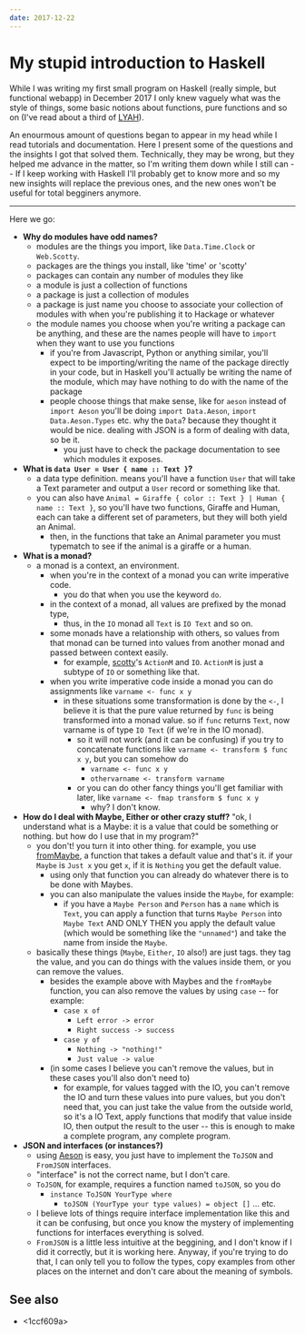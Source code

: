 ```yaml
---
date: 2017-12-22
---
```


# My stupid introduction to Haskell

While I was writing my first small program on Haskell (really simple, but functional webapp) in December 2017 I only knew vaguely what was the style of things, some basic notions about functions, pure functions and so on (I've read about a third of [LYAH](http://learnyouahaskell.com/chapters)).

An enourmous amount of questions began to appear in my head while I read tutorials and documentation. Here I present some of the questions and the insights I got that solved them. Technically, they may be wrong, but they helped me advance in the matter, so I'm writing them down while I still can -- If I keep working with Haskell I'll probably get to know more and so my new insights will replace the previous ones, and the new ones won't be useful for total begginers anymore.

---

Here we go:

- **Why do modules have odd names?**
  - modules are the things you import, like `Data.Time.Clock` or `Web.Scotty`.
  - packages are the things you install, like 'time' or 'scotty'
  - packages can contain any number of modules they like
  - a module is just a collection of functions
  - a package is just a collection of modules
  - a package is just name you choose to associate your collection of modules with when you're publishing it to Hackage or whatever
  - the module names you choose when you're writing a package can be anything, and these are the names people will have to `import` when they want to use you functions
    - if you're from Javascript, Python or anything similar, you'll expect to be importing/writing the name of the package directly in your code, but in Haskell you'll actually be writing the name of the module, which may have nothing to do with the name of the package
    - people choose things that make sense, like for `aeson` instead of `import Aeson` you'll be doing `import Data.Aeson`, `import Data.Aeson.Types` etc. why the `Data`? because they thought it would be nice. dealing with JSON is a form of dealing with data, so be it.
      - you just have to check the package documentation to see which modules it exposes.
- **What is `data User = User { name :: Text }`?**
  - a data type definition. means you'll have a function `User` that will take a Text parameter and output a `User` record or something like that.
  - you can also have `Animal = Giraffe { color :: Text } | Human { name :: Text }`, so you'll have two functions, Giraffe and Human, each can take a different set of parameters, but they will both yield an Animal.
    - then, in the functions that take an Animal parameter you must typematch to see if the animal is a giraffe or a human.
- **What is a monad?**
  - a monad is a context, an environment.
    - when you're in the context of a monad you can write imperative code.
      - you do that when you use the keyword `do`.
    - in the context of a monad, all values are prefixed by the monad type,
      - thus, in the `IO` monad all `Text` is `IO Text` and so on.
    - some monads have a relationship with others, so values from that monad can be turned into values from another monad and passed between context easily.
      - for exampĺe, [scotty](https://www.stackage.org/haddock/lts-9.18/scotty-0.11.0/Web-Scotty.html)'s `ActionM` and `IO`. `ActionM` is just a subtype of `IO` or something like that.
    - when you write imperative code inside a monad you can do assignments like `varname <- func x y`
      - in these situations some transformation is done by the `<-`, I believe it is that the pure value returned by `func` is being transformed into a monad value. so if `func` returns `Text`, now varname is of type `IO Text` (if we're in the IO monad).
        - so it will not work (and it can be confusing) if you try to concatenate functions like `varname <- transform $ func x y`, but you can somehow do
          - `varname <- func x y`
          - `othervarname <- transform varname`
        - or you can do other fancy things you'll get familiar with later, like `varname <- fmap transform $ func x y`
          - why? I don't know.
- **How do I deal with Maybe, Either or other crazy stuff?**
  "ok, I understand what is a Maybe: it is a value that could be something or nothing. but how do I use that in my program?"
  - you don't! you turn it into other thing. for example, you use [fromMaybe](http://hackage.haskell.org/package/base-4.10.1.0/docs/Data-Maybe.html#v:fromMaybe), a function that takes a default value and that's it. if your `Maybe` is `Just x` you get `x`, if it is `Nothing` you get the default value.
    - using only that function you can already do whatever there is to be done with Maybes.
    - you can also manipulate the values inside the `Maybe`, for example:
      - if you have a `Maybe Person` and `Person` has a `name` which is `Text`, you can apply a function that turns `Maybe Person` into `Maybe Text` AND ONLY THEN you apply the default value (which would be something like the `"unnamed"`) and take the name from inside the `Maybe`.
  - basically these things (`Maybe`, `Either`, `IO` also!) are just tags. they tag the value, and you can do things with the values inside them, or you can remove the values.
    - besides the example above with Maybes and the `fromMaybe` function, you can also remove the values by using `case` -- for example:
      - `case x of`
        - `Left error -> error`
        - `Right success -> success`
      - `case y of`
        - `Nothing -> "nothing!"`
        - `Just value -> value`
    - (in some cases I believe you can't remove the values, but in these cases you'll also don't need to)
      - for example, for values tagged with the IO, you can't remove the IO and turn these values into pure values, but you don't need that, you can just take the value from the outside world, so it's a IO Text, apply functions that modify that value inside IO, then output the result to the user -- this is enough to make a complete program, any complete program.
- **JSON and interfaces (or instances?)**
  - using [Aeson](https://hackage.haskell.org/package/aeson-1.2.3.0/docs/Data-Aeson.html) is easy, you just have to implement the `ToJSON` and `FromJSON` interfaces.
  - "interface" is not the correct name, but I don't care.
  - `ToJSON`, for example, requires a function named `toJSON`, so you do
    - `instance ToJSON YourType where`
      - `toJSON (YourType your type values) = object []` ... etc.
  - I believe lots of things require interface implementation like this and it can be confusing, but once you know the mystery of implementing functions for interfaces everything is solved.
  - `FromJSON` is a little less intuitive at the beggining, and I don't know if I did it correctly, but it is working here. Anyway, if you're trying to do that, I can only tell you to follow the types, copy examples from other places on the internet and don't care about the meaning of symbols.

## See also

* <1ccf609a>
